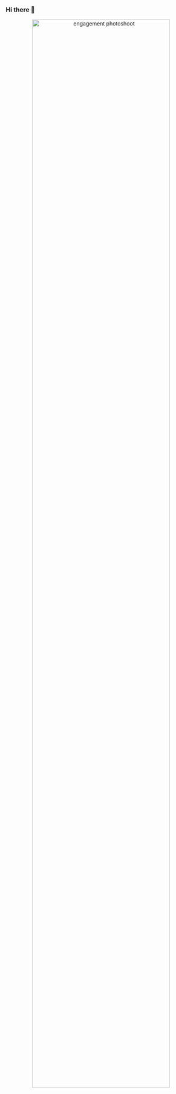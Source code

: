 ### Hi there 👋

 <p align='center'>
<img width='85%' src='https://drive.google.com/file/d/1go6BrHGWHrCv5QrrnDqLWRxc0uDKc0Iu/view?usp=sharing' alt='engagement photoshoot' />
</p>


<!--
**b-hexsoul/b-hexsoul** is a ✨ _special_ ✨ repository because its `README.md` (this file) appears on your GitHub profile.

Here are some ideas to get you started:

- 🔭 I’m currently working on ...
- 🌱 I’m currently learning ...
- 👯 I’m looking to collaborate on ...
- 🤔 I’m looking for help with ...
- 💬 Ask me about ...
- 📫 How to reach me: ...
- 😄 Pronouns: ...
- ⚡ Fun fact: ...
-->
